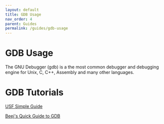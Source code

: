 ```yaml
---
layout: default
title: GDB Usage
nav_order: 4
parent: Guides
permalink: /guides/gdb-usage
---
```



# GDB Usage

The GNU Debugger (gdb) is a the most common debugger and debugging engine for Unix, C, C++, Assembly and many other languages.

# GDB Tutorials

[USF Simple Guide](https://github.com/usfca-cs-tools/docs/blob/main/gdb-debugging.md)

[Beej's Quick Guide to GDB](https://beej.us/guide/bggdb/)
